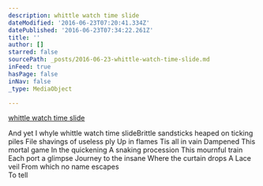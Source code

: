 ```yaml
---
description: whittle watch time slide
dateModified: '2016-06-23T07:20:41.334Z'
datePublished: '2016-06-23T07:34:22.261Z'
title: ''
author: []
starred: false
sourcePath: _posts/2016-06-23-whittle-watch-time-slide.md
inFeed: true
hasPage: false
inNav: false
_type: MediaObject

---
```

[whittle watch time slide][0]

And yet I whyle whittle watch time slideBrittle sandsticks heaped on ticking piles File shavings of useless ply Up in flames Tis all in vain Dampened This mortal game In the quickening A snaking procession This mournful train Each port a glimpse Journey to the insane Where the curtain drops A Lace veil From which no name escapes   
To tell

[0]: http://dttl.blogspot.jp/2015/09/whittle-watch-time-slide.html